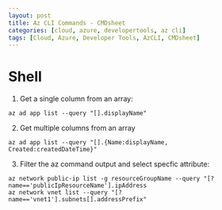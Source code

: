 ```yaml
---
layout: post
title: Az CLI Commands - CMDsheet
categories: [cloud, azure, developertools, az cli]
tags: [Cloud, Azure, Developer Tools, AzCLI, CMDsheet]
---
```


# Shell
1. Get a single column from an array:
```
az ad app list --query "[].displayName"
```

2. Get multiple columns from an array
```
az ad app list --query "[].{Name:displayName, Created:createdDateTime}"
```

3. Filter the az command output and select specfic attribute:
```
az network public-ip list -g resourceGroupName --query "[?name=='publicIpResourceName'].ipAddress
az network vnet list --query "[?name=='vnet1'].subnets[].addressPrefix"
```